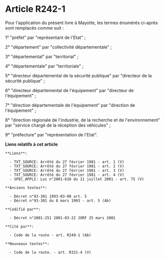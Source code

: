 # Article R242-1

Pour l'application du présent livre à Mayotte, les termes énumérés ci-après sont remplacés comme suit :

1° "préfet" par "représentant de l'Etat" ;

2° "département" par "collectivité départementale" ;

3° "départemental" par "territorial" ;

4° "départementale" par "territoriale" ;

5° "directeur départemental de la sécurité publique" par "directeur de la sécurité publique" ;

6° "directeur départemental de l'équipement" par "directeur de l'équipement" ;

7° "direction départementale de l'équipement" par "direction de l'équipement" ;

8° "direction régionale de l'industrie, de la recherche et de l'environnement" par "service chargé de la réception des
véhicules" ;

9° "préfecture" par "représentation de l'Etat".

**Liens relatifs à cet article**

	**Liens**:

	  - TXT_SOURCE: Arrêté du 27 février 1981 - art. 1 (V)
	  - TXT_SOURCE: Arrêté du 27 février 1981 - art. 2 (V)
	  - TXT_SOURCE: Arrêté du 27 février 1981 - art. 3 (V)
	  - TXT_SOURCE: Arrêté du 27 février 1981 - art. 4 (V)
	  - SPEC_APPLI: Loi n°2001-616 du 11 juillet 2001 - art. 75 (V)

	**Anciens textes**:

	  - Décret n°93-301 1993-03-08 art. 5
	  - Décret n°93-301 du 8 mars 1993 - art. 5 (Ab)

	**Codifié par**:

	  - Décret n°2001-251 2001-03-22 JORF 25 mars 2001

	**Cité par**:

	  - Code de la route - art. R249-1 (Ab)

	**Nouveaux textes**:

	  - Code de la route. - art. R321-4 (V)
